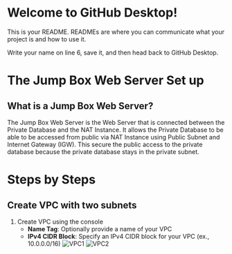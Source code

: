 # Welcome to GitHub Desktop!

This is your README. READMEs are where you can communicate what your project is and how to use it.

Write your name on line 6, save it, and then head back to GitHub Desktop.
# The Jump Box Web Server Set up
## What is a Jump Box Web Server?
The Jump Box Web Server is the Web Server that is connected between the Private Database and the NAT Instance. It allows the Private Database to be able to be accessed from public via NAT Instance using Public Subnet and Internet Gateway (IGW). This secure the public access to the private database because the private database stays in the private subnet.
# Steps by Steps
## Create VPC with two subnets
1. Create VPC using the console
   - **Name Tag**: Optionally provide a name of your VPC
   - **IPv4 CIDR Block**: Specify an IPv4 CIDR block for your VPC (ex., 10.0.0.0/16)
   ![VPC1](https://github.com/Shutima/desktop-tutorial/blob/version1/VPC1.jpg)
   ![VPC2](https://github.com/Shutima/desktop-tutorial/blob/version1/VPC2.jpg)